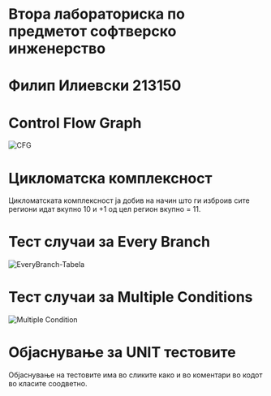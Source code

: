 # Втора лабораториска по предметот софтверско инженерство
# Филип Илиевски 213150
# Control Flow Graph 
![CFG](https://github.com/ilievskyy/SI_lab2_213150/images/CFG.jpg)
# Цикломатска комплексност
Цикломатската комплексност ја добив на начин што ги изброив сите региони идат вкупно 10 и +1 од цел регион вкупно = 11.
# Тест случаи за Every Branch
![EveryBranch-Tabela](https://github.com/ilievskyy/SI_lab2_213150/assets/129380121/0aa054b8-0aab-480e-bf80-84e27c1539fa)
# Тест случаи за Multiple Conditions
![Multiple Condition](https://github.com/ilievskyy/SI_lab2_213150/assets/129380121/18d33c6a-855f-4185-9716-83ba0683a5bd)
# Објаснување за UNIT тестовите
Објаснување на тестовите има во сликите како и во коментари во кодот во класите соодветно.

